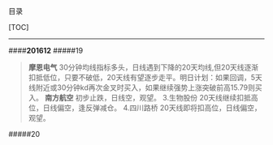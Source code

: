 目录

[TOC]

***

####**201612**
#####19
>**摩恩电气** 30分钟均线指标多头，日线遇到下降的20天均线,但20天线逐渐扣抵低位，只要不破低，20天线有望逐步走平。明日计划：如果回调，5天线附近或30分钟kd再次金叉时买入，如果继续强势上涨突破前高15.79则买入。
>**南方航空** 初步止跌，日线空，观望。
>3.生物股份 20天线继续扣抵高位，日线偏空，逢反弹减仓。
>4.四川路桥 20天线即将扣高位，日线偏空，观望。

#####20